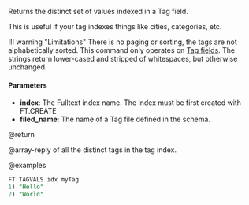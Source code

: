 Returns the distinct set of values indexed in a Tag field.

This is useful if your tag indexes things like cities, categories, etc.

!!! warning "Limitations"
    There is no paging or sorting, the tags are not alphabetically sorted.
    This command only operates on [Tag fields](/redisearch/reference/tags).
    The strings return lower-cased and stripped of whitespaces, but otherwise unchanged.

#### Parameters

- **index**: The Fulltext index name. The index must be first created with FT.CREATE
- **filed_name**: The name of a Tag file defined in the schema.

@return

@array-reply of all the distinct tags in the tag index.

@examples

```sql
FT.TAGVALS idx myTag
1) "Hello"
2) "World"
```
